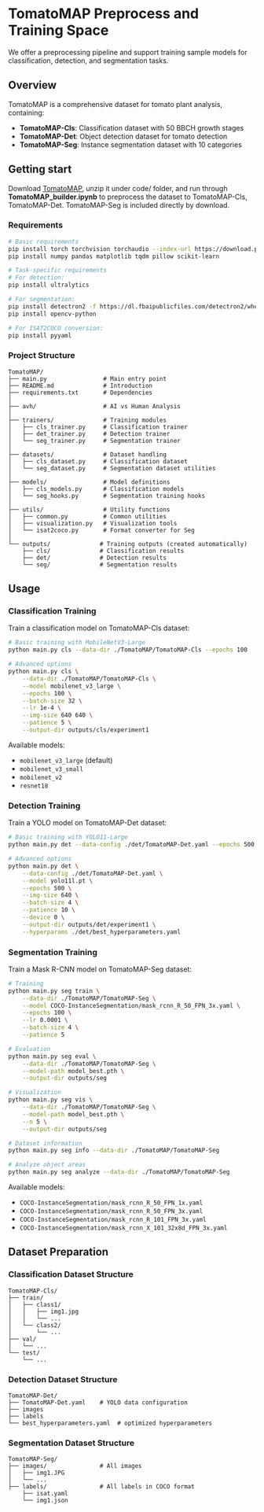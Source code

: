 # TomatoMAP Preprocess and Training Space

We offer a preprocessing pipeline and support training sample models for classification, detection, and segmentation tasks.

## Overview

TomatoMAP is a comprehensive dataset for tomato plant analysis, containing:
- **TomatoMAP-Cls**: Classification dataset with 50 BBCH growth stages
- **TomatoMAP-Det**: Object detection dataset for tomato detection
- **TomatoMAP-Seg**: Instance segmentation dataset with 10 categories

## Getting start
Download [TomatoMAP](https://doi.ipk-gatersleben.de/DOI/89386758-8bfd-41ca-aa9c-ee363e9d94c9/073051f0-b05e-4b43-a9cd-0435fe7cd913/2/1847940088), unzip it under code/ folder, and run through **TomatoMAP_builder.ipynb** to preprocess the dataset to TomatoMAP-Cls, TomatoMAP-Det. TomatoMAP-Seg is included directly by download. 

### Requirements

```bash
# Basic requirements
pip install torch torchvision torchaudio --index-url https://download.pytorch.org/whl/cu118
pip install numpy pandas matplotlib tqdm pillow scikit-learn

# Task-specific requirements
# For detection:
pip install ultralytics

# For segmentation:
pip install detectron2 -f https://dl.fbaipublicfiles.com/detectron2/wheels/cu118/torch2.0/index.html
pip install opencv-python

# For ISAT2COCO conversion:
pip install pyyaml
```

### Project Structure

```
TomatoMAP/
├── main.py                # Main entry point
├── README.md              # Introduction
├── requirements.txt       # Dependencies
│
├── avh/                   # AI vs Human Analysis
│
├── trainers/              # Training modules
│   ├── cls_trainer.py     # Classification trainer
│   ├── det_trainer.py     # Detection trainer
│   └── seg_trainer.py     # Segmentation trainer
│
├── datasets/              # Dataset handling
│   ├── cls_dataset.py     # Classification dataset
│   └── seg_dataset.py     # Segmentation dataset utilities
│
├── models/                # Model definitions
│   ├── cls_models.py      # Classification models
│   └── seg_hooks.py       # Segmentation training hooks
│
├── utils/                 # Utility functions
│   ├── common.py          # Common utilities
│   ├── visualization.py   # Visualization tools
│   └── isat2coco.py       # Format converter for Seg
│
└── outputs/              # Training outputs (created automatically)
    ├── cls/              # Classification results
    ├── det/              # Detection results
    └── seg/              # Segmentation results
```

## Usage

### Classification Training

Train a classification model on TomatoMAP-Cls dataset:

```bash
# Basic training with MobileNetV3-Large
python main.py cls --data-dir ./TomatoMAP/TomatoMAP-Cls --epochs 100

# Advanced options
python main.py cls \
    --data-dir ./TomatoMAP/TomatoMAP-Cls \
    --model mobilenet_v3_large \
    --epochs 100 \
    --batch-size 32 \
    --lr 1e-4 \
    --img-size 640 640 \
    --patience 5 \
    --output-dir outputs/cls/experiment1
```

Available models:
- `mobilenet_v3_large` (default)
- `mobilenet_v3_small`
- `mobilenet_v2`
- `resnet18`

### Detection Training

Train a YOLO model on TomatoMAP-Det dataset:

```bash
# Basic training with YOLO11-Large
python main.py det --data-config ./det/TomatoMAP-Det.yaml --epochs 500

# Advanced options
python main.py det \
    --data-config ./det/TomatoMAP-Det.yaml \
    --model yolo11l.pt \
    --epochs 500 \
    --img-size 640 \
    --batch-size 4 \
    --patience 10 \
    --device 0 \
    --output-dir outputs/det/experiment1 \
    --hyperparams ./det/best_hyperparameters.yaml
```

### Segmentation Training

Train a Mask R-CNN model on TomatoMAP-Seg dataset:

```bash
# Training
python main.py seg train \
    --data-dir ./TomatoMAP/TomatoMAP-Seg \
    --model COCO-InstanceSegmentation/mask_rcnn_R_50_FPN_3x.yaml \
    --epochs 100 \
    --lr 0.0001 \
    --batch-size 4 \
    --patience 5

# Evaluation
python main.py seg eval \
    --data-dir ./TomatoMAP/TomatoMAP-Seg \
    --model-path model_best.pth \
    --output-dir outputs/seg

# Visualization
python main.py seg vis \
    --data-dir ./TomatoMAP/TomatoMAP-Seg \
    --model-path model_best.pth \
    --n 5 \
    --output-dir outputs/seg

# Dataset information
python main.py seg info --data-dir ./TomatoMAP/TomatoMAP-Seg

# Analyze object areas
python main.py seg analyze --data-dir ./TomatoMAP/TomatoMAP-Seg
```

Available models:
- `COCO-InstanceSegmentation/mask_rcnn_R_50_FPN_1x.yaml`
- `COCO-InstanceSegmentation/mask_rcnn_R_50_FPN_3x.yaml`
- `COCO-InstanceSegmentation/mask_rcnn_R_101_FPN_3x.yaml`
- `COCO-InstanceSegmentation/mask_rcnn_X_101_32x8d_FPN_3x.yaml`

## Dataset Preparation

### Classification Dataset Structure
```
TomatoMAP-Cls/
├── train/
│   ├── class1/
│   │   ├── img1.jpg
│   │   └── ...
│   └── class2/
│       └── ...
├── val/
│   └── ...
└── test/
    └── ...
```

### Detection Dataset Structure
```
TomatoMAP-Det/
├── TomatoMAP-Det.yaml    # YOLO data configuration
├── images
├── labels
└── best_hyperparameters.yaml  # optimized hyperparameters
```

### Segmentation Dataset Structure
```
TomatoMAP-Seg/
├── images/               # All images
│   ├── img1.JPG
│   └── ...
├── labels/               # All labels in COCO format
    ├── isat.yaml
    └── img1.json
